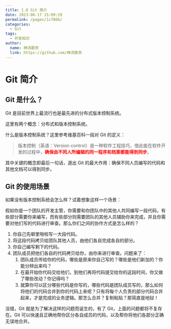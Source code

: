 ```yaml
---
title: 1.0 Git 简介
date: 2023-06-17 15:09:29
permalink: /pages/1cf86b/
categories:
  - Git
tags:
  - 开发知识
author: 
  name: 神流歌奈
  link: https://github.com/神流歌奈
---
```

# Git 简介

## Git 是什么？

Git 是目前世界上最流行也是最先进的分布式版本控制系统。

这里有两个概念：分布式和版本控制系统。

什么是版本控制系统？这里参考维基百科一段对 Git 的定义：

> 版本控制（英语：Version control）是一种软件工程技巧，借此能在软件开发的过程中，<font color='red' ><b>确保由不同人所编辑的同一程序和档案都能得到同步</b></font>。

其中关键的概念即最后一句话，道出 Git 的最大作用：确保不同人员编写的代码和其他文档可以得到同步。

## Git 的使用场景

如果没有版本控制系统会怎么样？试着想象这样一个场景：

假如你是一个团队的开发主管，你需要和你团队中的其他人共同编写一段代码，有些部分需要你来编写，而有些部分则需要团队的其他人员辅助你来完成，并且你需要对他们写的代码进行审查。那么你们之间的协作方式是怎么样的？

1. 你自己先噼里啪啦写一大段代码。
2. 将这段代码拷贝给团队其他人员，由他们各自完成各自的部分。
3. 你自己编写剩下的代码。
4. 团队成员把他们各自的代码拷贝给你，由你来进行审查。问题来了：
   1. 团队成员传给你的代码，哪些是原来你自己写的？哪些是他们新加的？你能分辨出来吗？
   2. 在最开始你代码交给他们，到他们再将代码提交给你的这段时间，你又做了哪些改动？你记得吗？
   3. 就算你可以区分哪些代码是你写的，哪些代码是团队成员写的，那么如何将他们的代码合并到你的代码上来呢？只有将每个人负责的部分代码合并起来，才是完成的业务逻辑。那怎么合并？复制粘贴？那简直是地狱！

没错，Git 就是为了解决这样的问题而诞生的，有了 Git，上面的问题都将不复存在。Git 可以快速且正确地帮你区分各自成员的代码，以及帮你将他们各部分正确无误地合并。
